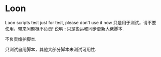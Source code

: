 # Loon
Loon scripts test
just for test, please don't use it now 只是用于测试，请不要使用，带来问题概不负责!
说明 :
只是搬运和同步更新大佬脚本.

不负责维护脚本.

只测试自用脚本，其他大部分脚本未测试可用性.
